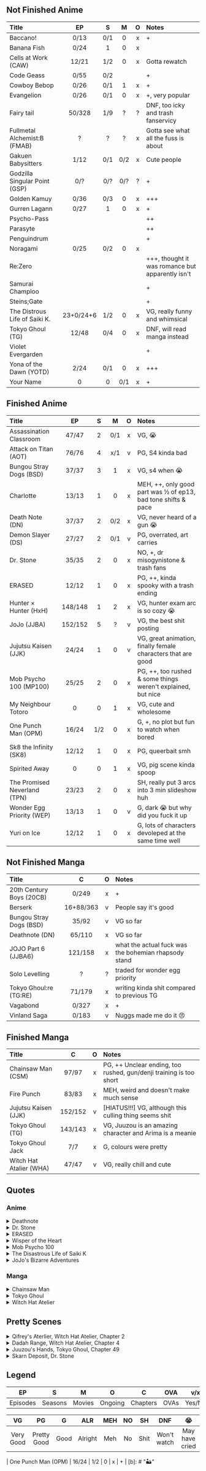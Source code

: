 ## Not Finished Anime

| Title                         |   EP   |  S  |  M  |  O  | Notes                                            |
| :---------------------------- | :----: | :-: | :-: | :-: | :----------------------------------------------- |
| Baccano!                      |  0/13  | 0/1 |  0  |  x  | +                                                |
| Banana Fish                   |  0/24  |  1  |  0  |  x  |                                                  |
| Cells at Work (CAW)           | 12/21  | 1/2 |  0  |  x  | Gotta rewatch                                    |
| Code Geass                    |  0/55  | 0/2 |     |     | +                                                |
| Cowboy Bebop                  |  0/26  | 0/1 |  1  |  x  | +                                                |
| Evangelion                    |  0/26  | 0/1 |  0  |  x  | +, very popular                                  |
| Fairy tail                    | 50/328 | 1/9 |  ?  |  ?  | DNF, too icky and trash fanservicy               |
| Fullmetal Alchemist:B (FMAB)  |   ?    |  ?  |  ?  |  x  | Gotta see what all the fuss is about             |
| Gakuen Babysitters            |  1/12  | 0/1 | 0/2 |  x  | Cute people                                      |
| Godzilla Singular Point (GSP) |  0/?   | 0/? | 0/? |  ?  | +                                                |
| Golden Kamuy                  |  0/36  | 0/3 |  0  |  x  | +++                                              |
| Gurren Lagann                 |  0/27  |  1  |  0  |  x  | +                                                |
| Psycho-Pass                   |        |     |     |     | ++                                               |
| Parasyte                      |        |     |     |     | ++                                               |
| Penguindrum                   |        |     |     |     | +                                                |
| Noragami                      |  0/25  | 0/2 |  0  |  x  |                                                  |
| Re:Zero                       |        |     |     |     | +++, thought it was romance but apparently isn't |
| Samurai Champloo              |        |     |     |     | +                                                |
| Steins;Gate                   |        |     |     |     | +                                                |
| The Distrous Life of Saiki K. |23+0/24+6|1/2 | 0   |  x  | VG, really funny and whimsical                   |
| Tokyo Ghoul (TG)              | 12/48  | 0/4 |  0  |  x  | DNF, will read manga instead                     |
| Violet Evergarden             |        |     |     |     | +                                                |
| Yona of the Dawn (YOTD)       |  2/24  | 0/1 |  0  |  x  | +++                                              |
| Your Name                     |   0    |  0  | 0/1 |  x  | +                                                |

## Finished Anime

| Title                        |   EP    |  S  |  M  |  O  | Notes                                                         |
| :--------------------------- | :-----: | :-: | :-: | :-: | :------------------------------------------------------------ |
| Assassination Classroom      |  47/47  |  2  | 0/1 |  x  | VG, :sob:                                                     |
| Attack on Titan (AOT)        |  76/76  |  4  | x/1 |  v  | PG, S4 kinda bad                                              |
| Bungou Stray Dogs (BSD)      |  37/37  |  3  |  1  |  x  | VG, s4 when :sob:                                             |
| Charlotte                    |  13/13  |  1  |  0  |  x  | MEH, ++, only good part was ½ of ep13, bad tone shifts & pace |
| Death Note (DN)              |  37/37  |  2  | 0/2 |  x  | VG, never heard of a gun :sob:                                |
| Demon Slayer (DS)            |  27/27  |  2  | 0/1 |  v  | PG, overrated, art carries                                    |
| Dr. Stone                    |  35/35  |  2  |  0  |  x  | NO, +, dr misogynistone & trash fans                          |
| ERASED                       |  12/12  |  1  |  0  |  x  | PG, ++, kinda spooky with a trash ending                      |
| Hunter × Hunter (HxH)        | 148/148 |  1  |  2  |  x  | VG, hunter exam arc is so cozy :sob:                          |
| JoJo (JJBA)                  | 152/152 |  5  |  ?  |  v  | VG, the best shit posting                                     |
| Jujutsu Kaisen (JJK)         |  24/24  |  1  |  0  |  v  | VG, great animation, finally female characters that are good  |
| Mob Psycho 100 (MP100)       |  25/25  |  2  |  0  |  x  | PG, ++, too rushed & some things weren't explained, but nice  |
| My Neighbour Totoro          |    0    |  0  |  1  |  x  | VG, cute and wholesome                                        |
| One Punch Man (OPM)          |  16/24  | 1/2 |  0  |  x  | G, +, no plot but fun to watch when bored                     |
| Sk8 the Infinity (SK8)       |  12/12  |  1  |  0  |  x  | PG, queerbait smh                                             |
| Spirited Away                |    0    |  0  |  1  |  x  | VG, pig scene kinda spoop                                     |
| The Promised Neverland (TPN) |  23/23  |  2  |  0  |  x  | SH, really put 3 arcs into 3 min slideshow huh                |
| Wonder Egg Priority (WEP)    |  13/13  |  1  |  0  |  v  | G, dark :sob: but why did you fuck it up                      |
| Yuri on Ice                  |  12/12  |  1  |  0  |  x  | G, lots of characters devoleped at the same time well         |

## Not Finished Manga

| Title                    |     C     |  O  | Notes                                                |
| :----------------------- | :-------: | :-: | :--------------------------------------------------- |
| 20th Century Boys (20CB) |   0/249   |  x  | +                                                    |
| Berserk                  | 16+88/363 |  v  | People say it's good                                 |
| Bungou Stray Dogs (BSD)  |   35/92   |  v  | VG so far                                            |
| Deathnote (DN)           |  65/110   |  x  | VG so far                                            |
| JOJO Part 6 (JJBA6)      |  121/158  |  x  | what the actual fuck was the bohemian rhapsody stand |
| Solo Levelling           |     ?     |  ?  | traded for wonder egg priority                       |
| Tokyo Ghoul:re (TG:RE)   |  71/179   |  x  | writing kinda shit compared to previous TG           |
| Vagabond                 |   0/327   |  x  | +                                                    |
| Vinland Saga             |   0/183   |  v  | Nuggs made me do it :angry:                          |

## Finished Manga

| Title                   |    C    |  O  | Notes                                                              |
| :---------------------- | :-----: | :-: | :----------------------------------------------------------------- |
| Chainsaw Man (CSM)      |  97/97  |  x  | PG, ++ Unclear ending, too rushed, gun/denji training is too short |
| Fire Punch              |  83/83  |  x  | MEH, weird and doesn't make much sense                             |
| Jujutsu Kaisen (JJK)    | 152/152 |  v  | [HIATUS!!!] VG, although this culling thing seems shit             |
| Tokyo Ghoul (TG)        | 143/143 |  x  | VG, Juuzou is an amazing character and Arima is a meanie           |
| Tokyo Ghoul Jack        |   7/7   |  x  | G, colours were pretty                                             |
| Witch Hat Atalier (WHA) |  47/47  |  v  | VG, really chill and cute                                          |

## Quotes

### Anime

<details> <summary> Deathnote </summary>

> "The human world is a boring place with boring people doing boring things."
>
> Ryuk

</details>

<details><summary> Dr. Stone </summary>

> "The greatest invention in human history-" - Senku
> "Smartphones?!" - Taiju
> "You sure love your smartphone. No, guns." - Senku
>
> Senku and Taiju, EP 3
>
> <details> <summary> Context </summary> They are in search of a weapon to kill Tsukasa. </details>

> "Listen up, Suika. You're nearsighted as hell."
>
> Senku, EP 11
>
> <details> <summary> Context </summary> Making glass and removing the watermelon from Suika's head. </details>

> "Don't worry, the rest of the chemicals are harmless... let's go get some ammonia!"
>
> Senku, EP 13
>
> <details> <summary> Context </summary> Kohaku gets angry that they're using so many dangerous chemicals. </details>

> "What are you doing with that mouse, Senku?" - Gen
> "Are we eating it?" - Kohaku
> "Dah-uh, I like how that's the first thing that comes to your mind." - Gen
>
> Gen and Kohaku, EP 15
>
> <details> <summary> Context </summary> Senku finds a suspicious dead mouse and is doing experiments on it. </details>

</details>

<details><summary> ERASED </summary>

> "Don't eat the pizza on the way there, okay?" - Airi
> "I don't get it, is that a joke only millenials would get?" - Satoru
>
> Airi and Satoru, EP 1
>
> <details> <summary> Context </summary> Satoru goes to deliver a pizza. </details>

</details>

<details> <summary> Wisper of the Heart </summary>

> "By the way, great lyrics! They're even cornier than the original!"
>
> blue hair guy
>
> <details> <summary> Context </summary>Blue guy reads the lyrics of the song Shizuku is writing when she forgets her book. </details>

</details>

<details> <summary> Mob Psycho 100 </summary>

> "You're missing out on life!" - Dimple
> "My dad said that people who've never smoked before are missing out on half of their lives.<br>It made me realize that everyone has a different idea of missing out" - Mob
>
> Mob and Dimple, EP 3
>
> <details> <summary> Context </summary> Mob and his classmate get duped into joining a creepy cult. </details>

 </details>

<details><summary> The Disastrous Life of Saiki K </summary> 

> "*I hope Kusuo finds a nice girlfriend!*" - Saiki's dad
> "*Wait, what did you just pray for?*" - Saiki
>
> Saiki and his dad, EP 7
> 
> <details> <summary> Context </summary> Saiki and his family go to pray for new years and see many of his "friends". </details>

> "The one who'll marry my sister is me!" - Tohru
> "*Ah, he's fucked in the head.*" - Saiki
> 
> Saiki and Tohru, EP 9
> 
> <details> <summary> Context </summary> Tohru went to tell Saiki that him and Teruhashi aren't a couple after seeing them in the cinema. </details>

> "You'll have nothing to worry about with Nendou and Kaidou, right?" - Parents
> "*That's the very definition of worry.*"
> 
> Saiki and his parents, EP 12
> 
> <details> <summary> Context </summary> The whole class is going on a school trip. </details>

> "What? Saiki made that!?" - Classmate
> "Yeah, he is pretty close to Nendou, isn't he?" - Classmate
> "Maybe a little too close. Is there more than friendship going on here?" - Classmate
> "I'm a bit worried about Saiki's mental state." - Classmate
> "*Maybe I should have just let it break.*" - Saiki
> 
> Saiki's classmates, EP 15
> 
> <details> <summary> Context </summary> Saiki accidentaly turns Nendou into a statue and puts it at the stone exhibition. </details>

> "What shall we ride, Kuu?" - Saiki's mum
> "*The car that takes us home.*" - Saiki
> 
> Saiki and his mum, EP 19
> 
> <details> <summary> Context </summary> Saiki visits his mum's parents and they go to a theme park.		</details>

> "Do you know why my hand is like this?" - Rando
> "*Eight-grader syndrome?*"
> 
> Saiki and rando, EP 
> <details><summary> Image </summary> <img src=https://i.imgur.com/yQEjqFV.png/> </details>
> <details> <summary> Context </summary> Saiki gets abducted into the Teruhashi simp cult. </details>

</details>

<details> <summary> JoJo's Bizarre Adventures </summary>

> "Would it kill you to use the door?"
>
> Dio, EP 68
>
> <details> <summary> Context </summary> Talking to Vanilla Ice after he breaks the door on his way out. </details>

> "That's fuckin' genius! You're so smart, Josuke!" - Okuyasu
> "Hehe, thanks! ~~Though that doesn't mean much coming from you...~~" - Josuke
>
> Okuyasu and Josuke, EP 82
>
> <details> <summary> Context </summary> Talking about stopping Yukako from being crazy about Koichi. </details>

> "Yukako and I ended up kissing. Yeah..." - Koichi
> [Josuke falls off the window]
>
> Koichi and Josuke, EP 94
>
> <details> <summary> Image </summary> <img src=https://i.imgur.com/qdQRmdn.png/> </details>
> <details> <summary> Context </summary> After Yukako used the love makeup and they kissed in the supermarket. </details>

> "S-H-I-T!"
>
> Echoes Act 3, EP 97
>
> <details> <summary> Image </summary> <img src=https://i.imgur.com/LgpLW6R.png/> </details>
> <details> <summary> Context </summary> Act 2 levels up and fights Kira's stand. </details>

> "Who the fuck digs up dirt looking for dirt?!"
>
> Ghiaccio, EP 131
>
> <details> <summary> Context </summary> Ghiaccio is angry because of people telling him to "dig up dirt" as in "get information". </details>

> "Ow! Be more gentle Giorno!" - Mista
> "You're a gangster for crying out loud, quit fussing!" - Giorno
>
> Mista and Giorno, EP 132
>
> <details> <summary> Context </summary>Giorno is healing Mista's wounds after the fight with Ghiaccio. </details>

</details>

### Manga

<details> <summary> Chainsaw Man </summary>

> <details> <summary> Denji and Aki, Chapter 3 </summary> <img src=https://i.imgur.com/VCGYPSR.png/> </details>

> <details> <summary> Power, Chapter 53 </summary> <img src=https://i.imgur.com/K6JWYs0.png/> </details>

</details>

<details> <summary> Tokyo Ghoul </summary>

> <details> <summary> Juuzou and Amon, Chapter 49 </summary> <img src=..\Random\Manga\juuzou-chapter-49.png/> </details>

> <details> <summary> Juuzou, Chapter 49 </summary> <img src=https://i.imgur.com/3Giyne7.png /> </details>

> <details> <summary> Juuzou, Chapter 60 </summary> <img src=https://i.imgur.com/vLOWL4r.png /> </details>

> <details> <summary> Juuzou, Amon and Arima, Chapter 80 </summary> <img src=https://i.imgur.com/E0eWSGT.png /> </details>

> <details> <summary> Juuzou Bike Scene, Chapter 60 </summary> <img src= ../Random/Manga/juuzou-fight.png/> </details>

> <details> <summary> Juuzou and Noro, Chapter 77 </summary> <img src=https://i.imgur.com/1fmrIWm.png/> </details>

> <details> <summary> The Owl, Chapter 126 </summary> <img src=https://i.imgur.com/nBqpkLr.png /> </details>

</details>

<details> <summary> Witch Hat Atelier </summary>

> <details> <summary> Chapter 8 </summary> <img src=https://i.imgur.com/9VCKsqW.png/> </details>

> <details> <summary> Quifrey and Olruggio, Chapter 9 </summary> <img src=https://i.imgur.com/MVPz7UX.png/> </details>

> <details> <summary> Quifrey, Chapter 9 </summary> <img src=https://i.imgur.com/JaAAii5.png/> </details>

> <details> <summary> Coco, Chapter 11 </summary> <img src=https://i.imgur.com/Pc6u7pD.png/> </details>

> <details> <summary> Coco, Richeh and Tetia, Chapter 34 </summary> <img src=https://i.imgur.com/Za36Xuy.png /> </details>

</details>

## Pretty Scenes

<details> <summary> Qifrey's Aterlier, Witch Hat Atelier, Chapter 2 </summary> <img src= https://i.imgur.com/R3pzvbf.png/> </details>

<details> <summary> Dadah Range, Witch Hat Atelier, Chapter 4 </summary> <img src=https://i.imgur.com/IPOm3M5.png/> </details>

<details> <summary> Juuzou's Hands, Tokyo Ghoul, Chapter 49 </summary> <img src=https://i.imgur.com/3ulITiI.png /> </details>

<details><summary> Skarn Deposit, Dr. Stone </summary> <img src=..\Random\Manga\skarn-deposit.png/> </details>

## Legend

|    EP    |    S    |   M    |    O    |    C     | OVA  |  v/x   |       +        |
| :------: | :-----: | :----: | :-----: | :------: | :--: | :----: | :------------: |
| Episodes | Seasons | Movies | Ongoing | Chapters | OVAs | Yes/No | Recommendation |

|    VG     |     PG      |  G   |   ALR   | MEH | NO  |  SH  |     DNF     |     :sob:      |
| :-------: | :---------: | :--: | :-----: | :-: | :-: | :--: | :---------: | :------------: |
| Very Good | Pretty Good | Good | Alright | Meh | No  | Shit | Won't watch | May have cried |

[//]: # "32 Muda 79 yare 44 Ora 46 Za Warudo 69 Dora"

| One Punch Man (OPM) | 16/24 | 1/2 | 0 | x | + |
[b]: # "🏜"
